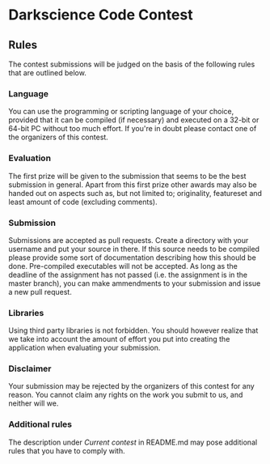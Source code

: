 # Darkscience Code Contest
## Rules
The contest submissions will be judged on the basis of the following rules that are outlined below.

### Language
You can use the programming or scripting language of your choice, provided that it can be compiled (if necessary) and executed on a 32-bit or 64-bit PC without too much effort. If you're in doubt please contact one of the organizers of this contest.

### Evaluation
The first prize will be given to the submission that seems to be the best submission in general. Apart from this first prize other awards may also be handed out on aspects such as, but not limited to; originality, featureset and least amount of code (excluding comments).

### Submission
Submissions are accepted as pull requests. Create a directory with your username and put your source in there. If this source needs to be compiled please provide some sort of documentation describing how this should be done. Pre-compiled executables will not be accepted. As long as the deadline of the assignment has not passed (i.e. the assignment is in the master branch), you can make ammendments to your submission and issue a new pull request.

### Libraries
Using third party libraries is not forbidden. You should however realize that we take into account the amount of effort you put into creating the application when evaluating your submission.

### Disclaimer

Your submission may be rejected by the organizers of this contest for any reason. You cannot claim any rights on the work you submit to us, and neither will we.

### Additional rules

The description under *Current contest* in README.md may pose additional rules that you have to comply with.
